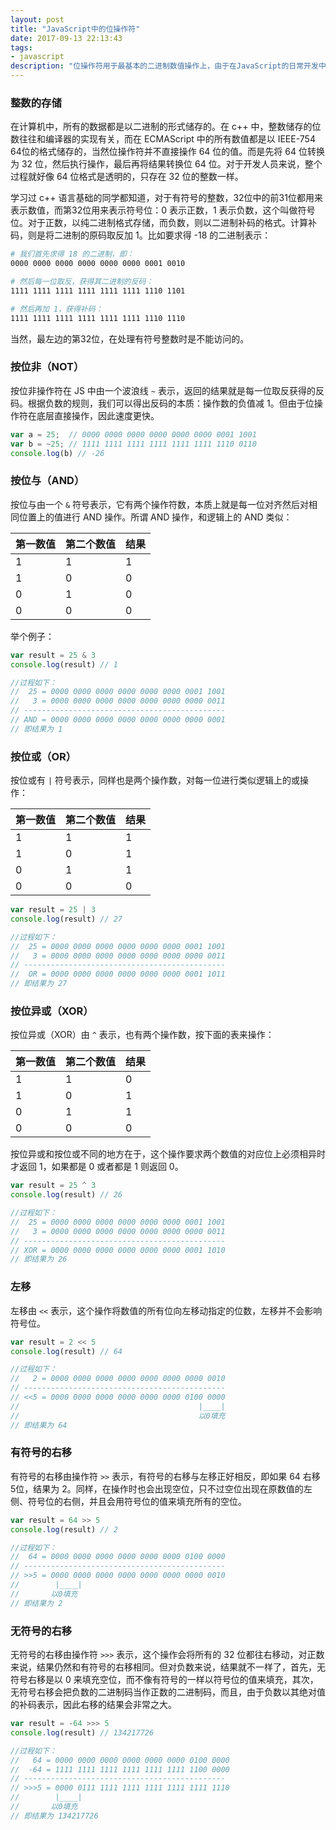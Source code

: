 ```yaml
---
layout: post
title: "JavaScript中的位操作符"
date: 2017-09-13 22:13:43
tags:
- javascript
description: "位操作符用于最基本的二进制数值操作上，由于在JavaScript的日常开发中很少用到，因此很多人对此了解也不多..."
---
```


### 整数的存储

在计算机中，所有的数据都是以二进制的形式储存的。在 c++ 中，整数储存的位数往往和编译器的实现有关，而在 ECMAScript 中的所有数值都是以 IEEE-754 64位的格式储存的，当然位操作符并不直接操作 64 位的值。而是先将 64 位转换为 32 位，然后执行操作，最后再将结果转换位 64 位。对于开发人员来说，整个过程就好像 64 位格式是透明的，只存在 32 位的整数一样。

学习过 c++ 语言基础的同学都知道，对于有符号的整数，32位中的前31位都用来表示数值，而第32位用来表示符号位：0 表示正数，1 表示负数，这个叫做符号位。对于正数，以纯二进制格式存储，而负数，则以二进制补码的格式。计算补码，则是将二进制的原码取反加 1。比如要求得 -18 的二进制表示：

```sh
# 我们首先求得 18 的二进制，即：
0000 0000 0000 0000 0000 0000 0001 0010

# 然后每一位取反，获得其二进制的反码：
1111 1111 1111 1111 1111 1111 1110 1101

# 然后再加 1，获得补码：
1111 1111 1111 1111 1111 1111 1110 1110
```

当然，最左边的第32位，在处理有符号整数时是不能访问的。

### 按位非（NOT）

按位非操作符在 JS 中由一个波浪线 `~` 表示，返回的结果就是每一位取反获得的反码。根据负数的规则，我们可以得出反码的本质：操作数的负值减 1。但由于位操作符在底层直接操作，因此速度更快。

```js
var a = 25;  // 0000 0000 0000 0000 0000 0000 0001 1001
var b = ~25; // 1111 1111 1111 1111 1111 1111 1110 0110
console.log(b) // -26
```

### 按位与（AND）

按位与由一个 `&` 符号表示，它有两个操作符数，本质上就是每一位对齐然后对相同位置上的值进行 AND 操作。所谓 AND 操作，和逻辑上的 AND 类似：

|第一数值|第二个数值|结果|
|-|-|-|
|1|1|1|
|1|0|0|
|0|1|0|
|0|0|0|

举个例子：

```js
var result = 25 & 3
console.log(result) // 1

//过程如下：
//  25 = 0000 0000 0000 0000 0000 0000 0001 1001
//   3 = 0000 0000 0000 0000 0000 0000 0000 0011
// ---------------------------------------------
// AND = 0000 0000 0000 0000 0000 0000 0000 0001
// 即结果为 1
```

### 按位或（OR）

按位或有 `|` 符号表示，同样也是两个操作数，对每一位进行类似逻辑上的或操作：

|第一数值|第二个数值|结果|
|-|-|-|
|1|1|1|
|1|0|1|
|0|1|1|
|0|0|0|

```js
var result = 25 | 3
console.log(result) // 27

//过程如下：
//  25 = 0000 0000 0000 0000 0000 0000 0001 1001
//   3 = 0000 0000 0000 0000 0000 0000 0000 0011
// ---------------------------------------------
//  OR = 0000 0000 0000 0000 0000 0000 0001 1011
// 即结果为 27
```

### 按位异或（XOR）

按位异或（XOR）由 `^` 表示，也有两个操作数，按下面的表来操作：

|第一数值|第二个数值|结果|
|-|-|-|
|1|1|0|
|1|0|1|
|0|1|1|
|0|0|0|

按位异或和按位或不同的地方在于，这个操作要求两个数值的对应位上必须相异时才返回 1，如果都是 0 或者都是 1 则返回 0。

```js
var result = 25 ^ 3
console.log(result) // 26

//过程如下：
//  25 = 0000 0000 0000 0000 0000 0000 0001 1001
//   3 = 0000 0000 0000 0000 0000 0000 0000 0011
// ---------------------------------------------
// XOR = 0000 0000 0000 0000 0000 0000 0001 1010
// 即结果为 26
```

### 左移

左移由 `<<` 表示，这个操作将数值的所有位向左移动指定的位数，左移并不会影响符号位。

```js
var result = 2 << 5
console.log(result) // 64

//过程如下：
//   2 = 0000 0000 0000 0000 0000 0000 0000 0010
// ---------------------------------------------
// <<5 = 0000 0000 0000 0000 0000 0000 0100 0000
//                                        |____|
//                                        以0填充
// 即结果为 64
```

### 有符号的右移

有符号的右移由操作符 `>>` 表示，有符号的右移与左移正好相反，即如果 64 右移 5位，结果为 2。同样，在操作时也会出现空位，只不过空位出现在原数值的左侧、符号位的右侧，并且会用符号位的值来填充所有的空位。

```js
var result = 64 >> 5
console.log(result) // 2

//过程如下：
//  64 = 0000 0000 0000 0000 0000 0000 0100 0000
// ---------------------------------------------
// >>5 = 0000 0000 0000 0000 0000 0000 0000 0010
//        |____|
//       以0填充
// 即结果为 2
```

### 无符号的右移

无符号的右移由操作符 `>>>` 表示，这个操作会将所有的 32 位都往右移动，对正数来说，结果仍然和有符号的右移相同。但对负数来说，结果就不一样了，首先，无符号右移是以 0 来填充空位，而不像有符号的一样以符号位的值来填充，其次，无符号右移会把负数的二进制码当作正数的二进制码，而且，由于负数以其绝对值的补码表示，因此右移的结果会非常之大。

```js
var result = -64 >>> 5
console.log(result) // 134217726

//过程如下：
//   64 = 0000 0000 0000 0000 0000 0000 0100 0000
//  -64 = 1111 1111 1111 1111 1111 1111 1100 0000
// ---------------------------------------------
// >>>5 = 0000 0111 1111 1111 1111 1111 1111 1110
//        |____|
//       以0填充
// 即结果为 134217726
```